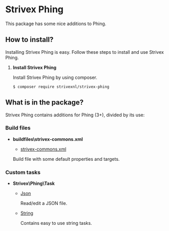 # Strivex Phing

This package has some nice additions to Phing.

## How to install?

Installing Strivex Phing is easy. Follow these steps to install and use Strivex Phing.

1. __Install Strivex Phing__

   Install Strivex Phing by using composer.
   ```shell
   $ composer require strivexnl/strivex-phing
   ```
## What is in the package?
Strivex Phing contains additions for Phing (3+), divided by its use:

### Build files
* __buildfiles\strivex-commons.xml__
  - [strivex-commons.xml](docs/buildfiles/strivex-commons.xml.md)

  Build file with some default properties and targets.
  

### Custom tasks
* __Strivex\Phing\Task__
  - [Json](docs/task/json/JsonEditor.md)
    
    Read/edit a JSON file.

  - [String](docs/task/string/String.md)

    Contains easy to use string tasks.
